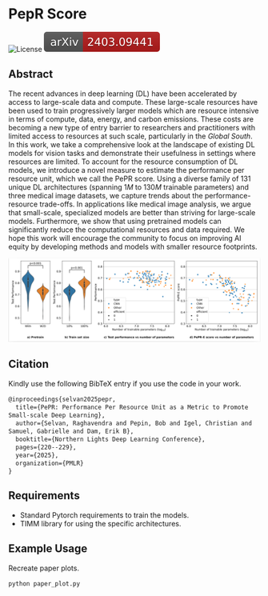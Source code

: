 # PepR Score 
![License](https://img.shields.io/github/license/PedramBakh/ec-nas-bench)
[![arXiv](results/arxiv.svg)](https://arxiv.org/abs/2403.09441)

## Abstract
The recent advances in deep learning (DL) have been accelerated by access to large-scale data and compute. These large-scale resources have been used to train progressively larger models which are resource intensive in terms of compute, data, energy, and carbon emissions. These costs are becoming a new type of entry barrier to researchers and practitioners with limited access to resources at such scale, particularly in the _Global South_. In this work, we take a comprehensive look at the landscape of existing DL models for vision tasks and demonstrate their usefulness in settings where resources are limited. To account for the resource consumption of DL models, we introduce a novel measure to estimate the performance per resource unit, which we call the PePR score.  Using a diverse family of 131 unique DL architectures (spanning $1M$ to $130M$ trainable parameters) and three medical image datasets, we capture trends about the performance-resource trade-offs. In applications like medical image analysis, we argue that small-scale, specialized  models are better than striving for large-scale models. Furthermore, we show that using pretrained models can significantly reduce the computational resources and data required. We hope this work will encourage the community to focus on improving AI equity by developing methods and models with smaller resource footprints.

<p float="left">
  <img src="results/github.png" width="800" height="" />
</p>

## Citation
Kindly use the following BibTeX entry if you use the code in your work.
```
@inproceedings{selvan2025pepr,
  title={PePR: Performance Per Resource Unit as a Metric to Promote Small-scale Deep Learning},
  author={Selvan, Raghavendra and Pepin, Bob and Igel, Christian and Samuel, Gabrielle and Dam, Erik B},
  booktitle={Northern Lights Deep Learning Conference},
  pages={220--229},
  year={2025},
  organization={PMLR}
}
```
## Requirements

* Standard Pytorch requirements to train the models. 
* TIMM library for using the specific architectures.

## Example Usage

Recreate paper plots.

```
python paper_plot.py
```

